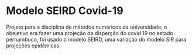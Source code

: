 # Modelo SEIRD Covid-19

Projeto para a disciplina de métodos numéricos da universidade, o obejetivo era fazer uma projeção da disperção do covid 19 no estado pernambuco, foi usado o modelo SEIRD, uma variação do modelo SIR para projeções epidêmicas.
